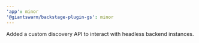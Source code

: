 ```yaml
---
'app': minor
'@giantswarm/backstage-plugin-gs': minor
---
```


Added a custom discovery API to interact with headless backend instances.
